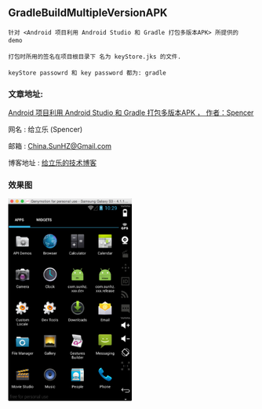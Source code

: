 ## GradleBuildMultipleVersionAPK
```
针对 <Android 项目利用 Android Studio 和 Gradle 打包多版本APK> 所提供的 demo

打包时所用的签名在项目根目录下 名为 keyStore.jks 的文件.

keyStore passowrd 和 key password 都为: gradle
```

### 文章地址:
[Android 项目利用 Android Studio 和 Gradle 打包多版本APK ， 作者：Spencer](http://spencer-dev.com/2015/06/15/Android%20%E9%A1%B9%E7%9B%AE%E5%88%A9%E7%94%A8%20Android%20Studio%20%E5%92%8C%20Gradle%20%E6%89%93%E5%8C%85%E5%A4%9A%E7%89%88%E6%9C%ACAPK/)


网名 : 给立乐 (Spencer)

邮箱 : <China.SunHZ@Gmail.com>

博客地址 : [给立乐的技术博客](http://www.Spencer-dev.com "给立乐的技术博客")


### 效果图
<img src="https://github.com/ChinaSunHZ/GradleBuildMultipleVersionAPK/raw/master/more_apk.png" width="50%" height="50%">
